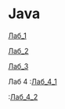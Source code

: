 # Java
[Лаб_1](https://github.com/BlackCNP/Java/tree/main/Lab1)

[Лаб_2](https://github.com/BlackCNP/Java/tree/main/Lab2/Lab2)

[Лаб_3](https://github.com/BlackCNP/Java/tree/main/Lab_3)

Лаб 4
:[Лаб_4_1](https://github.com/BlackCNP/Java/tree/main/Lab_4_1)

:[Лаб_4_2](https://github.com/BlackCNP/Java/tree/main/Lab_4_2)


